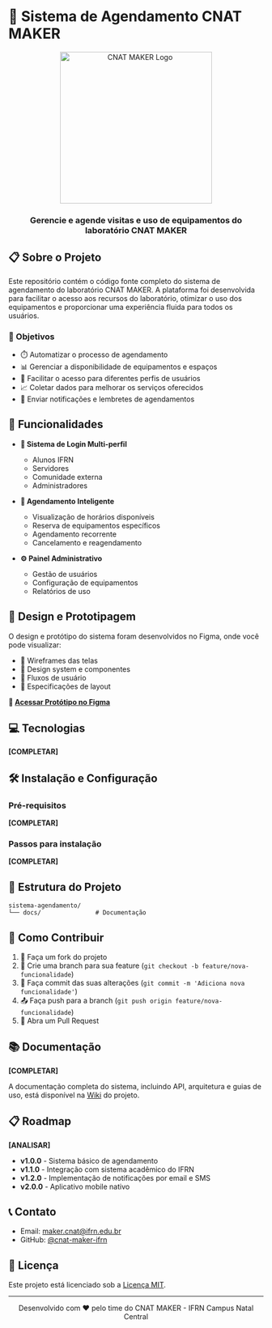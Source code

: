 # 📅 Sistema de Agendamento CNAT MAKER

<div align="center">
  <img src="https://github.com/cnatmaker/cnatmaker/raw/main/logo.png" alt="CNAT MAKER Logo" width="300">
  <br>
  <h3>Gerencie e agende visitas e uso de equipamentos do laboratório CNAT MAKER</h3>
</div>

## 📋 Sobre o Projeto

Este repositório contém o código fonte completo do sistema de agendamento do laboratório CNAT MAKER. A plataforma foi desenvolvida para facilitar o acesso aos recursos do laboratório, otimizar o uso dos equipamentos e proporcionar uma experiência fluida para todos os usuários.

### 🎯 Objetivos

- ⏱️ Automatizar o processo de agendamento
- 📊 Gerenciar a disponibilidade de equipamentos e espaços
- 👥 Facilitar o acesso para diferentes perfis de usuários
- 📈 Coletar dados para melhorar os serviços oferecidos
- 🔔 Enviar notificações e lembretes de agendamentos

## 🚀 Funcionalidades

- **🔐 Sistema de Login Multi-perfil**
  - Alunos IFRN
  - Servidores
  - Comunidade externa
  - Administradores

- **📆 Agendamento Inteligente**
  - Visualização de horários disponíveis
  - Reserva de equipamentos específicos
  - Agendamento recorrente
  - Cancelamento e reagendamento

- **⚙️ Painel Administrativo**
  - Gestão de usuários
  - Configuração de equipamentos
  - Relatórios de uso

## 🎨 Design e Prototipagem

O design e protótipo do sistema foram desenvolvidos no Figma, onde você pode visualizar:
- 📱 Wireframes das telas
- 🎨 Design system e componentes
- 🔄 Fluxos de usuário
- 📐 Especificações de layout

**🔗 [Acessar Protótipo no Figma](https://www.figma.com/design/qb4jjWtSSBZLnlmCYlfUq8/sistema-agendamento)**

## 💻 Tecnologias

**[COMPLETAR]**

## 🛠️ Instalação e Configuração

### Pré-requisitos
**[COMPLETAR]**

### Passos para instalação

**[COMPLETAR]**

## 🔧 Estrutura do Projeto

```
sistema-agendamento/
└── docs/               # Documentação
```

## 👥 Como Contribuir

1. 🍴 Faça um fork do projeto
2. 🌿 Crie uma branch para sua feature (`git checkout -b feature/nova-funcionalidade`)
3. 💾 Faça commit das suas alterações (`git commit -m 'Adiciona nova funcionalidade'`)
4. 📤 Faça push para a branch (`git push origin feature/nova-funcionalidade`)
5. 🔄 Abra um Pull Request


## 📚 Documentação

**[COMPLETAR]**

A documentação completa do sistema, incluindo API, arquitetura e guias de uso, está disponível na [Wiki](https://github.com/cnatmaker/sistema-agendamento/wiki) do projeto.

## 📋 Roadmap

**[ANALISAR]**
- **v1.0.0** - Sistema básico de agendamento
- **v1.1.0** - Integração com sistema acadêmico do IFRN
- **v1.2.0** - Implementação de notificações por email e SMS
- **v2.0.0** - Aplicativo mobile nativo

## 📞 Contato

- Email: maker.cnat@ifrn.edu.br
- GitHub: [@cnat-maker-ifrn](https://github.com/cnat-maker-ifrn)

## 📄 Licença

Este projeto está licenciado sob a [Licença MIT](LICENSE).

---

<div align="center">
  <p>Desenvolvido com ❤️ pelo time do CNAT MAKER - IFRN Campus Natal Central</p>
</div>
